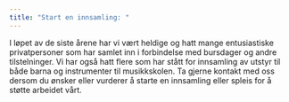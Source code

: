 ```yaml
---
title: "Start en innsamling: "
---
```

I løpet av de siste årene har vi vært heldige og hatt mange entusiastiske privatpersoner som har samlet inn i forbindelse med bursdager og andre tilstelninger. Vi har også hatt flere som har stått for innsamling av utstyr til både barna og instrumenter til musikkskolen. Ta gjerne kontakt med oss dersom du ønsker eller vurderer å starte en innsamling eller spleis for å støtte arbeidet vårt.
